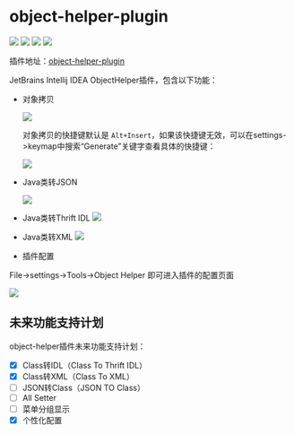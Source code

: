 # object-helper-plugin

![](https://img.shields.io/badge/version-v1.3.0-blue)
![](https://img.shields.io/badge/license-Apache%202-red)
![](https://img.shields.io/badge/size-64%20kB-yellowgreen)
![](https://img.shields.io/badge/download-1.7k-green)

插件地址：[object-helper-plugin](https://plugins.jetbrains.com/plugin/15788-objecthelper)

JetBrains Intellij IDEA ObjectHelper插件，包含以下功能：

- 对象拷贝

  ![](https://image.bigcoder.cn/7fce876e-fa94-4780-bb14-584068c35963.gif)

  对象拷贝的快捷键默认是 `Alt+Insert`，如果该快捷键无效，可以在settings->keymap中搜索“Generate”关键字查看具体的快捷键：

  ![](https://image.bigcoder.cn/20220916173117.png)

- Java类转JSON

  ![](https://image.bigcoder.cn/20210227223302.gif)

- Java类转Thrift IDL
  ![](https://image.bigcoder.cn/6eee7a02-8e4e-4f11-9b8c-81d661a920c5.gif)

- Java类转XML
  ![](https://image.bigcoder.cn/20220916170144.gif)

- 插件配置

File->settings->Tools->Object Helper 即可进入插件的配置页面

![](https://image.bigcoder.cn/20220916173227.png)

## 未来功能支持计划

object-helper插件未来功能支持计划：

- [x] Class转IDL（Class To Thrift IDL）
- [x] Class转XML（Class To XML）
- [ ] JSON转Class（JSON TO Class）
- [ ] All Setter
- [ ] 菜单分组显示
- [x] 个性化配置